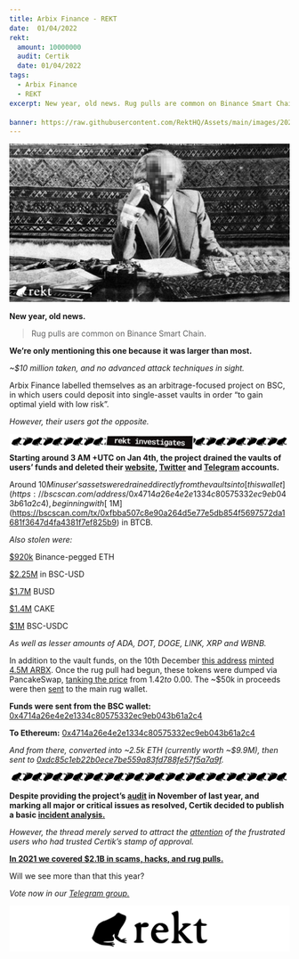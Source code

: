 ```yaml
---
title: Arbix Finance - REKT
date:  01/04/2022
rekt:
  amount: 10000000
  audit: Certik
  date: 01/04/2022
tags:
  - Arbix Finance
  - REKT
excerpt: New year, old news. Rug pulls are common on Binance Smart Chain; we’re only mentioning this one because it was larger than most. ~$10 million taken, and Arbix Finance are nowhere to be seen.

banner: https://raw.githubusercontent.com/RektHQ/Assets/main/images/2022/01/arbix-header.png
---
```

![](https://raw.githubusercontent.com/RektHQ/Assets/main/images/2022/01/arbix-header.png)

**New year, old news.**

>Rug pulls are common on Binance Smart Chain.

**We’re only mentioning this one because it was larger than most.**

_~$10 million taken, and no advanced attack techniques in sight._

Arbix Finance labelled themselves as an arbitrage-focused project on BSC, in which users could deposit into single-asset vaults in order “to gain optimal yield with low risk”.

_However, their users got the opposite._

![](https://raw.githubusercontent.com/RektHQ/Assets/main/images/2021/09/rekt-investigates-linebreak.png)
**Starting around 3 AM +UTC on Jan 4th, the project drained the vaults of users’ funds and deleted their [website](http://www.arbix.finance/), [Twitter](https://twitter.com/ArbixFinance) and [Telegram](https://t.me/ArbixFinance) accounts.**

Around $10M in user’s assets were drained directly from the vaults into [this wallet](https://bscscan.com/address/0x4714a26e4e2e1334c80575332ec9eb043b61a2c4), beginning with [~$1M](https://bscscan.com/tx/0xfbba507c8e90a264d5e77e5db854f5697572da1681f3647d4fa4381f7ef825b9) in BTCB. 

_Also stolen were:_ 

[$920k](https://bscscan.com/tx/0x55d17937c5ff918a9314dd96d75ce770c9d8a06f119fbbe28359387a1c69ec39) Binance-pegged ETH

[$2.25M](https://bscscan.com/tx/0xb5682534481ffd22db6ba777051049e2c9805d6bd04733772915e84f8a32a5a5) in BSC-USD

[$1.7M](https://bscscan.com/tx/0x79f40c432499301f8aa2d9fdddc0d451655f1ec6be6b97e425ef29130bb6f954) BUSD

[$1.4M](https://bscscan.com/tx/0x5fac3ef218e76a7bbfa38284df91a0baad4bf5ef068ecc2045feac4238356aa0) CAKE

[$1M](https://bscscan.com/tx/0x91981907416ab908ec4134f12204a837b5207fb6fe31c7a7e93a5df503a25b6b) BSC-USDC

_As well as lesser amounts of ADA, DOT, DOGE, LINK, XRP and WBNB._

In addition to the vault funds, on the 10th December [this address](https://bscscan.com/address/0x161262d172699cf0a5e09b6cdfa5fee7f32c183d) [minted 4.5M ARBX](https://bscscan.com/tx/0x4707d30a8d8152eebad1cdcae1d93af24cb9a344b447412ee1d65638b5c3db6f). Once the rug pull had begun, these tokens were dumped via PancakeSwap, [tanking the price](https://www.coingecko.com/en/coins/arbix-finance) from $1.42 to ~$0.00. The ~$50k in proceeds were then [sent](https://bscscan.com/tx/0xb86dc583850e8497f1b721c70403da160c0f504a5fac1e74bbeaf3125e235ec9) to the main rug wallet.

**Funds were sent from the BSC wallet:** [0x4714a26e4e2e1334c80575332ec9eb043b61a2c4](https://bscscan.com/address/0x4714a26e4e2e1334c80575332ec9eb043b61a2c4)

**To Ethereum:** [0x4714a26e4e2e1334c80575332ec9eb043b61a2c4](https://etherscan.io/address/0x4714a26e4e2e1334c80575332ec9eb043b61a2c4)

_And from there, converted into ~2.5k ETH (currently worth ~$9.9M), then sent to [0xdc85c1eb22b0ece7be559a83fd788fe57f5a7a9f](https://etherscan.io/address/0x4714a26e4e2e1334c80575332ec9eb043b61a2c4)._

![](https://raw.githubusercontent.com/RektHQ/Assets/main/images/2021/03/rekt-linebreak.png) 

**Despite providing the project’s [audit](https://www.certik.com/projects/arbix) in November of last year, and marking all major or critical issues as resolved, Certik decided to publish a basic [incident analysis.](https://twitter.com/certikorg/status/1478243729244839938)**

_However, the thread merely served to attract the [attention](https://twitter.com/lookfirst/status/1478182289599127552) of the frustrated users who had trusted Certik’s stamp of approval._

**[In 2021 we covered $2.1B in scams, hacks, and rug pulls.](https://twitter.com/RektHQ/status/1476902345896308744?s=20)**

Will we see more than that this year?

_Vote now in our [Telegram group.](https://t.me/Rekt_HQ)_

![](https://raw.githubusercontent.com/RektHQ/Assets/main/images/2021/08/rekt-outline-conc.png)






